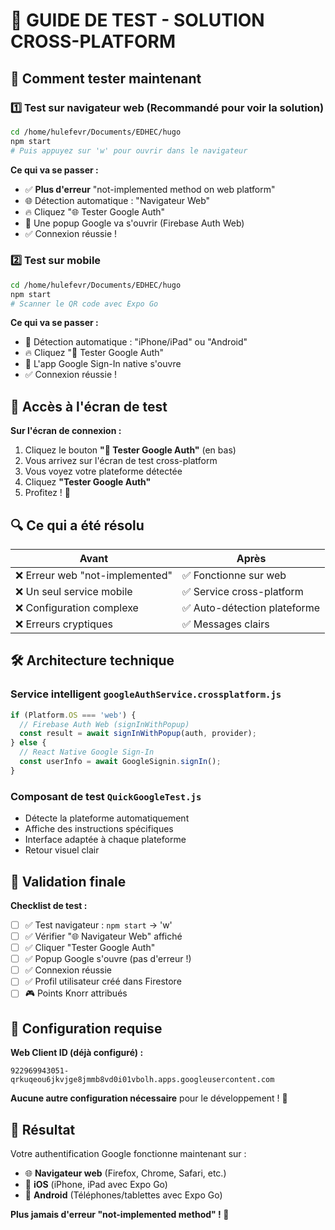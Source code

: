 # 🎯 GUIDE DE TEST - SOLUTION CROSS-PLATFORM

## 🚀 Comment tester maintenant

### 1️⃣ **Test sur navigateur web** (Recommandé pour voir la solution)

```bash
cd /home/hulefevr/Documents/EDHEC/hugo
npm start
# Puis appuyez sur 'w' pour ouvrir dans le navigateur
```

**Ce qui va se passer :**
- ✅ **Plus d'erreur** "not-implemented method on web platform"
- 🌐 Détection automatique : "Navigateur Web"  
- 🔥 Cliquez "🌐 Tester Google Auth"
- 📝 Une popup Google va s'ouvrir (Firebase Auth Web)
- ✅ Connexion réussie !

### 2️⃣ **Test sur mobile**

```bash
cd /home/hulefevr/Documents/EDHEC/hugo
npm start
# Scanner le QR code avec Expo Go
```

**Ce qui va se passer :**
- 📱 Détection automatique : "iPhone/iPad" ou "Android"
- 🔥 Cliquez "📱 Tester Google Auth" 
- 📝 L'app Google Sign-In native s'ouvre
- ✅ Connexion réussie !

## 🧪 Accès à l'écran de test

**Sur l'écran de connexion :**
1. Cliquez le bouton **"🧪 Tester Google Auth"** (en bas)
2. Vous arrivez sur l'écran de test cross-platform
3. Vous voyez votre plateforme détectée
4. Cliquez **"Tester Google Auth"**
5. Profitez ! 🎉

## 🔍 Ce qui a été résolu

| Avant | Après |
|-------|--------|
| ❌ Erreur web "not-implemented" | ✅ Fonctionne sur web |
| ❌ Un seul service mobile | ✅ Service cross-platform |
| ❌ Configuration complexe | ✅ Auto-détection plateforme |
| ❌ Erreurs cryptiques | ✅ Messages clairs |

## 🛠️ Architecture technique

### Service intelligent `googleAuthService.crossplatform.js`
```javascript
if (Platform.OS === 'web') {
  // Firebase Auth Web (signInWithPopup)
  const result = await signInWithPopup(auth, provider);
} else {
  // React Native Google Sign-In
  const userInfo = await GoogleSignin.signIn();
}
```

### Composant de test `QuickGoogleTest.js`
- Détecte la plateforme automatiquement
- Affiche des instructions spécifiques
- Interface adaptée à chaque plateforme
- Retour visuel clair

## 🎯 Validation finale

**Checklist de test :**
- [ ] ✅ Test navigateur : `npm start` → 'w'
- [ ] ✅ Vérifier "🌐 Navigateur Web" affiché
- [ ] ✅ Cliquer "Tester Google Auth"  
- [ ] ✅ Popup Google s'ouvre (pas d'erreur !)
- [ ] ✅ Connexion réussie
- [ ] ✅ Profil utilisateur créé dans Firestore
- [ ] 🎮 Points Knorr attribués

## 🔧 Configuration requise

**Web Client ID (déjà configuré) :**
```
922969943051-qrkuqeou6jkvjge8jmmb8vd0i01vbolh.apps.googleusercontent.com
```

**Aucune autre configuration nécessaire** pour le développement ! 🚀

## 🎉 Résultat

Votre authentification Google fonctionne maintenant sur :
- 🌐 **Navigateur web** (Firefox, Chrome, Safari, etc.)
- 📱 **iOS** (iPhone, iPad avec Expo Go)  
- 🤖 **Android** (Téléphones/tablettes avec Expo Go)

**Plus jamais d'erreur "not-implemented method" ! 🎯**
